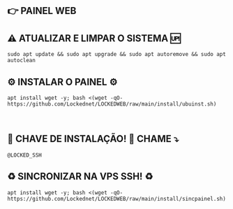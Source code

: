 ## 👉 <b>PAINEL WEB</b>

## ⚠️ ATUALIZAR E LIMPAR O SISTEMA 🆙
```
sudo apt update && sudo apt upgrade && sudo apt autoremove && sudo apt autoclean
```

## ⚙️ INSTALAR O PAINEL ⚙️
```
apt install wget -y; bash <(wget -qO- https://github.com/Lockednet/LOCKEDWEB/raw/main/install/ubuinst.sh)
```
</br>

## 🔐 CHAVE DE INSTALAÇÃO! 🔑 CHAME ⤵️
```
@LOCKED_SSH
```

## ♻️ SINCRONIZAR NA VPS SSH! ♻️
```
apt install wget -y; bash <(wget -qO- https://github.com/Lockednet/LOCKEDWEB/raw/main/install/sincpainel.sh)
```